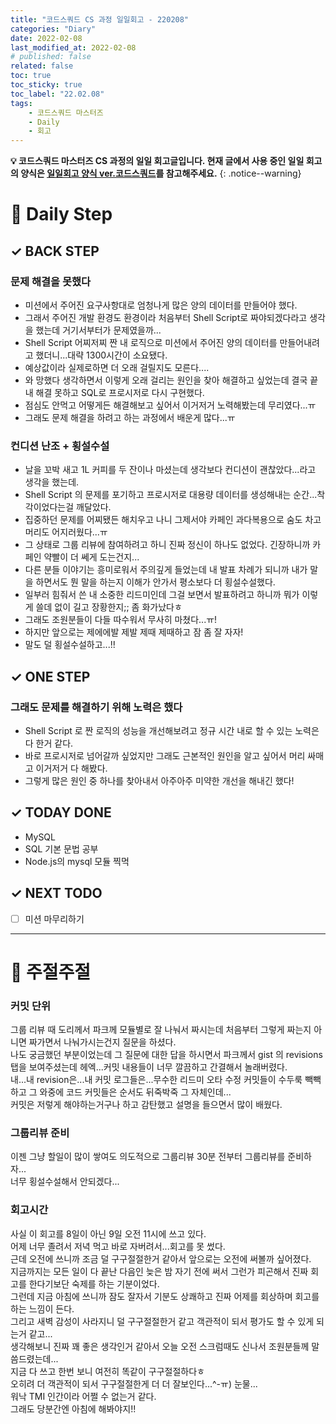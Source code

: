 ```yaml
---
title: "코드스쿼드 CS 과정 일일회고 - 220208"
categories: "Diary"
date: 2022-02-08
last_modified_at: 2022-02-08
# published: false
related: false
toc: true
toc_sticky: true
toc_label: "22.02.08"
tags:
    - 코드스쿼드 마스터즈
    - Daily
    - 회고
---
```

__💡 코드스쿼드 마스터즈 CS 과정의 일일 회고글입니다. 현재 글에서 사용 중인 일일 회고의 양식은 [<U>일일회고 양식 ver.코드스쿼드</U>](https://hemudi.github.io/diary/daily-retrospective-form/)를 참고해주세요.__
{: .notice--warning}

# __💭 Daily Step__
## __✓ BACK STEP__
### __문제 해결을 못했다__
- 미션에서 주어진 요구사항대로 엄청나게 많은 양의 데이터를 만들어야 했다.
- 그래서 주어진 개발 환경도 환경이라 처음부터 Shell Script로 짜야되겠다라고 생각을 했는데 거기서부터가 문제였을까...
- Shell Script 어찌저찌 짠 내 로직으로 미션에서 주어진 양의 데이터를 만들어내려고 했더니...대략 1300시간이 소요됐다.
- 예상값이라 실제로하면 더 오래 걸릴지도 모른다....
- 와 망했다 생각하면서 이렇게 오래 걸리는 원인을 찾아 해결하고 싶었는데 결국 끝내 해결 못하고 SQL로 프로시저로 다시 구현했다.
- 점심도 안먹고 어떻게든 해결해보고 싶어서 이거저거 노력해봤는데 무리였다...ㅠ
- 그래도 문제 해결을 하려고 하는 과정에서 배운게 많다...ㅠ

### __컨디션 난조 + 횡설수설__
- 날을 꼬박 새고 1L 커피를 두 잔이나 마셨는데 생각보다 컨디션이 괜찮았다...라고 생각을 했는데.
- Shell Script 의 문제를 포기하고 프로시저로 대용량 데이터를 생성해내는 순간...착각이었다는걸 깨달았다.
- 집중하던 문제를 어찌됐든 해치우고 나니 그제서야 카페인 과다복용으로 숨도 차고 머리도 어지러웠다...ㅠ
- 그 상태로 그룹 리뷰에 참여하려고 하니 진짜 정신이 하나도 없었다. 긴장하니까 카페인 약빨이 더 쎄게 도는건지...
- 다른 분들 이야기는 흥미로워서 주의깊게 들었는데 내 발표 차례가 되니까 내가 말을 하면서도 뭔 말을 하는지 이해가 안가서 평소보다 더 횡설수설했다.
- 일부러 힘줘서 쓴 내 소중한 리드미인데 그걸 보면서 발표하려고 하니까 뭐가 이렇게 쓸데 없이 길고 장황한지;; 좀 화가났다ㅎ
- 그래도 조원분들이 다들 따수워서 무사히 마쳤다...ㅠ!
- 하지만 앞으로는 제에에발 제발 제때 제때하고 잠 좀 잘 자자!
- 말도 덜 횡설수설하고...!!

## __✓ ONE STEP__
### __그래도 문제를 해결하기 위해 노력은 했다__
- Shell Script 로 짠 로직의 성능을 개선해보려고 정규 시간 내로 할 수 있는 노력은 다 한거 같다.
- 바로 프로시저로 넘어갈까 싶었지만 그래도 근본적인 원인을 알고 싶어서 머리 싸매고 이거저거 다 해봤다.
- 그렇게 많은 원인 중 하나를 찾아내서 아주아주 미약한 개선을 해내긴 했다!

## __✓ TODAY DONE__
- MySQL
- SQL 기본 문법 공부
- Node.js의 mysql 모듈 찍먹

## __✓ NEXT TODO__
- [ ] 미션 마무리하기

---
# __💬 주절주절__
### __커밋 단위__
그룹 리뷰 때 도리께서 파크께 모듈별로 잘 나눠서 짜시는데 처음부터 그렇게 짜는지 아니면 짜가면서 나눠가시는건지 질문을 하셨다.  
나도 궁금했던 부분이었는데 그 질문에 대한 답을 하시면서 파크께서 gist 의 revisions 탭을 보여주셨는데
헤엑...커밋 내용들이 너무 깔끔하고 간결해서 놀래버렸다.  
내...내 revision은...내 커밋 로그들은...무수한 리드미 오타 수정 커밋들이 수두룩 빽빽하고 그 와중에 코드 커밋들은 순서도 뒤죽박죽 그 자체인데...  
커밋은 저렇게 해야하는거구나 하고 감탄했고 설명을 들으면서 많이 배웠다.  

### __그룹리뷰 준비__
이젠 그냥 할일이 많이 쌓여도 의도적으로 그룹리뷰 30분 전부터 그룹리뷰를 준비하자...  
너무 횡설수설해서 안되겠다...  

### __회고시간__
사실 이 회고를 8일이 아닌 9일 오전 11시에 쓰고 있다.  
어제 너무 졸려서 저녁 먹고 바로 자버려서...회고를 못 썼다.  
근데 오전에 쓰니까 조금 덜 구구절절한거 같아서 앞으로는 오전에 써볼까 싶어졌다.  
지금까지는 모든 일이 다 끝난 다음인 늦은 밤 자기 전에 써서 그런가 피곤해서 진짜 회고를 한다기보단 숙제를 하는 기분이었다.  
그런데 지금 아침에 쓰니까 잠도 잘자서 기분도 상쾌하고 진짜 어제를 회상하며 회고를 하는 느낌이 든다.  
그리고 새벽 감성이 사라지니 덜 구구절절한거 같고 객관적이 되서 평가도 할 수 있게 되는거 같고...  
생각해보니 진짜 꽤 좋은 생각인거 같아서 오늘 오전 스크럼때도 신나서 조원분들께 말씀드렸는데...  
지금 다 쓰고 한번 보니 여전히 똑같이 구구절절하다ㅎ  
오히려 더 객관적이 되서 구구절절한게 더 더 잘보인다...^-ㅠ) 눈물...  
워낙 TMI 인간이라 어쩔 수 없는거 같다.  
그래도 당분간엔 아침에 해봐야지!!  